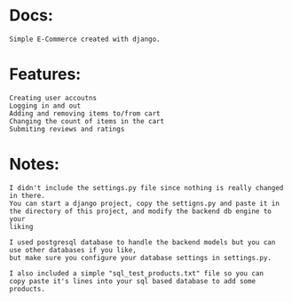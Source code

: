 # Docs:
    Simple E-Commerce created with django.
# Features:
    Creating user accoutns
    Logging in and out
    Adding and removing items to/from cart
    Changing the count of items in the cart
    Submiting reviews and ratings

# Notes:
    I didn't include the settings.py file since nothing is really changed in there.
    You can start a django project, copy the settigns.py and paste it in 
    the directory of this project, and modify the backend db engine to your
    liking

    I used postgresql database to handle the backend models but you can use other databases if you like,
    but make sure you configure your database settings in settings.py.
    
    I also included a simple "sql_test_products.txt" file so you can
    copy paste it's lines into your sql based database to add some products.